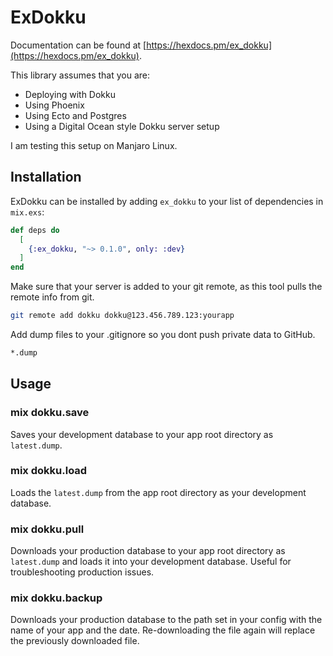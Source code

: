 # ExDokku

Documentation can be found at [https://hexdocs.pm/ex_dokku](https://hexdocs.pm/ex_dokku).

This library assumes that you are:

- Deploying with Dokku
- Using Phoenix
- Using Ecto and Postgres
- Using a Digital Ocean style Dokku server setup

I am testing this setup on Manjaro Linux.

## Installation

ExDokku can be installed by adding `ex_dokku` to your list of dependencies in `mix.exs`:

```elixir
def deps do
  [
    {:ex_dokku, "~> 0.1.0", only: :dev}
  ]
end
```

Make sure that your server is added to your git remote, as this tool pulls the remote info from git.

```bash
git remote add dokku dokku@123.456.789.123:yourapp
```

Add dump files to your .gitignore so you dont push private data to GitHub.

```bash
*.dump
```

## Usage

### mix dokku.save

Saves your development database to your app root directory as `latest.dump`.

### mix dokku.load

Loads the `latest.dump` from the app root directory as your development database.

### mix dokku.pull

Downloads your production database to your app root directory as `latest.dump` and loads it into your development database. Useful for troubleshooting production issues.

### mix dokku.backup

Downloads your production database to the path set in your config with the name of your app and the date. Re-downloading the file again will replace the previously downloaded file.

